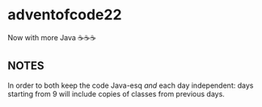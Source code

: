 # adventofcode22

Now with more Java ☕☕☕


## NOTES

In order to both keep the code Java-esq *and* each day independent: days starting from 9
will include copies of classes from previous days.
